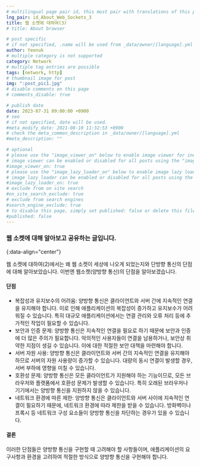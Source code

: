 ```yaml
---
# multilingual page pair id, this must pair with translations of this page. (This name must be unique)
lng_pair: id_About_Web_Sockets_3
title: 웹 소켓에 대하여(3)
# title: About browser

# post specific
# if not specified, .name will be used from _data/owner/[language].yml
author: Yeonuk
# multiple category is not supported
category: Network
# multiple tag entries are possible
tags: [network, http]
# thumbnail image for post
img: ":post_pic1.jpg"
# disable comments on this page
# comments_disable: true

# publish date
date: 2023-07-31 09:00:00 +0900
# seo
# if not specified, date will be used.
#meta_modify_date: 2021-08-10 11:32:53 +0900
# check the meta_common_description in _data/owner/[language].yml
#meta_description: ""

# optional
# please use the "image_viewer_on" below to enable image viewer for individual pages or posts (_posts/ or [language]/_posts folders).
# image viewer can be enabled or disabled for all posts using the "image_viewer_posts: true" setting in _data/conf/main.yml.
#image_viewer_on: true
# please use the "image_lazy_loader_on" below to enable image lazy loader for individual pages or posts (_posts/ or [language]/_posts folders).
# image lazy loader can be enabled or disabled for all posts using the "image_lazy_loader_posts: true" setting in _data/conf/main.yml.
#image_lazy_loader_on: true
# exclude from on site search
#on_site_search_exclude: true
# exclude from search engines
#search_engine_exclude: true
# to disable this page, simply set published: false or delete this file
#published: false
---
```


<!-- outline-start -->

### 웹 소켓에 대해 알아보고 공유하는 글입니다.

{:data-align="center"}

<!-- outline-end -->

웹 소켓에 대하여(2)에서는 왜 웹 소켓이 세상에 나오게 되었는지와 단방향 통신의 단점에 대해 알아보았습니다.
이번엔 웹소켓(양방향 통신)의 단점을 알아보겠습니다.

#### 단점

- 복잡성과 유지보수의 어려움: 양방향 통신은 클라이언트와 서버 간에 지속적인 연결을 유지해야 합니다. 이로 인해 애플리케이션의 복잡성이 증가하고 유지보수가 어려워질 수 있습니다. 특히 대규모 애플리케이션에서는 연결 관리와 오류 처리 등에 추가적인 작업이 필요할 수 있습니다.
- 보안과 인증 문제: 양방향 통신은 지속적인 연결을 필요로 하기 때문에 보안과 인증에 더 많은 주의가 필요합니다. 악의적인 사용자들이 연결을 남용하거나, 보안상 취약한 지점이 생길 수 있습니다. 이에 대한 적절한 보안 대책을 마련해야 합니다.
- 서버 자원 사용: 양방향 통신은 클라이언트와 서버 간의 지속적인 연결을 유지해야 하므로 서버의 자원 사용량이 증가할 수 있습니다. 대량의 동시 연결이 발생할 경우, 서버 부하에 영향을 미칠 수 있습니다.
- 호환성 문제: 양방향 통신은 모든 클라이언트가 지원해야 하는 기능이므로, 모든 브라우저와 플랫폼에서 호환성 문제가 발생할 수 있습니다. 특히 오래된 브라우저나 기기에서는 양방향 통신을 지원하지 않을 수 있습니다.
- 네트워크 환경에 따른 제한: 양방향 통신은 클라이언트와 서버 사이에 지속적인 연결이 필요하기 때문에, 네트워크 환경에 따라 제한을 받을 수 있습니다. 방화벽이나 프록시 등 네트워크 구성 요소들이 양방향 통신을 차단하는 경우가 있을 수 있습니다.

#### 결론

이러한 단점들은 양방향 통신을 구현할 때 고려해야 할 사항들이며, 애플리케이션의 요구사항과 환경을 고려하여 적절한 방식으로 양방향 통신을 구현해야 합니다.
